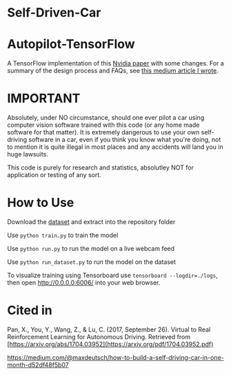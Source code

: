 # Self-Driven-Car


# Autopilot-TensorFlow
A TensorFlow implementation of this [Nvidia paper](https://arxiv.org/pdf/1604.07316.pdf) with some changes. For a summary of the design process and FAQs, see [this medium article I wrote](https://medium.com/@sullyfchen/how-a-high-school-junior-made-a-self-driving-car-705fa9b6e860).

# IMPORTANT
Absolutely, under NO circumstance, should one ever pilot a car using computer vision software trained with this code (or any home made software for that matter). It is extremely dangerous to use your own self-driving software in a car, even if you think you know what you're doing, not to mention it is quite illegal in most places and any accidents will land you in huge lawsuits.

This code is purely for research and statistics, absolutley NOT for application or testing of any sort.

# How to Use
Download the [dataset](https://github.com/SullyChen/driving-datasets) and extract into the repository folder

Use `python train.py` to train the model

Use `python run.py` to run the model on a live webcam feed

Use `python run_dataset.py` to run the model on the dataset

To visualize training using Tensorboard use `tensorboard --logdir=./logs`, then open http://0.0.0.0:6006/ into your web browser.

# Cited in
Pan, X., You, Y., Wang, Z., & Lu, C. (2017, September 26). Virtual to Real Reinforcement Learning for Autonomous Driving. Retrieved from [https://arxiv.org/abs/1704.03952](https://arxiv.org/pdf/1704.03952.pdf)

https://medium.com/@maxdeutsch/how-to-build-a-self-driving-car-in-one-month-d52df48f5b07

